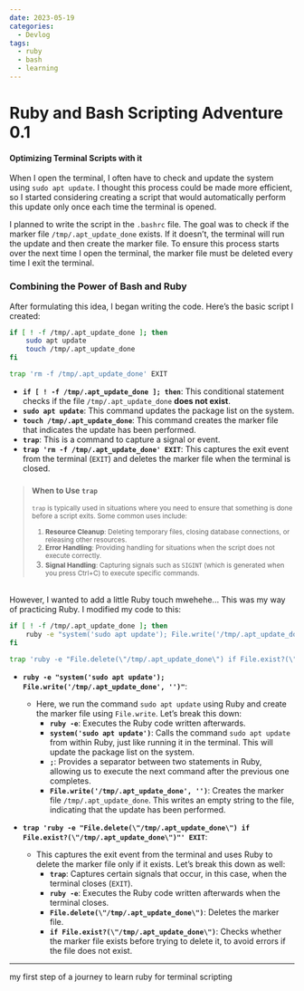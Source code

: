 ```yaml
---
date: 2023-05-19 
categories:
  - Devlog
tags:
  - ruby
  - bash
  - learning
---
```


# Ruby and Bash Scripting Adventure 0.1
#### Optimizing Terminal Scripts with it

When I open the terminal, I often have to check and update the system using `sudo apt update`. I thought this process could be made more efficient, so I started considering creating a script that would automatically perform this update only once each time the terminal is opened.<!-- more -->

I planned to write the script in the `.bashrc` file. The goal was to check if the marker file `/tmp/.apt_update_done` exists. If it doesn’t, the terminal will run the update and then create the marker file. To ensure this process starts over the next time I open the terminal, the marker file must be deleted every time I exit the terminal.

### Combining the Power of Bash and Ruby

After formulating this idea, I began writing the code. Here’s the basic script I created:

```bash linenums="1"
if [ ! -f /tmp/.apt_update_done ]; then
    sudo apt update
    touch /tmp/.apt_update_done
fi

trap 'rm -f /tmp/.apt_update_done' EXIT
```

- **`if [ ! -f /tmp/.apt_update_done ]; then`**: This conditional statement checks if the file `/tmp/.apt_update_done` **does not exist**.
- **`sudo apt update`**: This command updates the package list on the system.
- **`touch /tmp/.apt_update_done`**: This command creates the marker file that indicates the update has been performed.
- **`trap`**: This is a command to capture a signal or event.
- **`trap 'rm -f /tmp/.apt_update_done' EXIT`**: This captures the exit event from the terminal (`EXIT`) and deletes the marker file when the terminal is closed.

> <small> <h3>When to Use `trap`</h3>
> `trap` is typically used in situations where you need to ensure that something is done before a script exits. Some common
> uses include:
> 
> 1. **Resource Cleanup**: Deleting temporary files, closing database connections, or releasing other resources.
> 2. **Error Handling**: Providing handling for situations when the script does not execute correctly.
> 3. **Signal Handling**: Capturing signals such as `SIGINT` (which is generated when you press Ctrl+C) to execute specific
> commands.</small>

<br>
However, I wanted to add a little Ruby touch mwehehe... This was my way of practicing Ruby. I modified my code to this:

```bash linenums="1"
if [ ! -f /tmp/.apt_update_done ]; then
    ruby -e "system('sudo apt update'); File.write('/tmp/.apt_update_done', '')"
fi

trap 'ruby -e "File.delete(\"/tmp/.apt_update_done\") if File.exist?(\"/tmp/.apt_update_done\")"' EXIT
```

- **`ruby -e "system('sudo apt update'); File.write('/tmp/.apt_update_done', '')"`**:
  - Here, we run the command `sudo apt update` using Ruby and create the marker file using `File.write`. Let’s break this down:
    - **`ruby -e`**: Executes the Ruby code written afterwards.
    - **`system('sudo apt update')`**: Calls the command `sudo apt update` from within Ruby, just like running it in the terminal. This will update the package list on the system.
    - **`;`**: Provides a separator between two statements in Ruby, allowing us to execute the next command after the previous one completes.
    - **`File.write('/tmp/.apt_update_done', '')`**: Creates the marker file `/tmp/.apt_update_done`. This writes an empty string to the file, indicating that the update has been performed.

- **`trap 'ruby -e "File.delete(\"/tmp/.apt_update_done\") if File.exist?(\"/tmp/.apt_update_done\")"' EXIT`**:
  - This captures the exit event from the terminal and uses Ruby to delete the marker file only if it exists. Let’s break this down as well:
    - **`trap`**: Captures certain signals that occur, in this case, when the terminal closes (`EXIT`).
    - **`ruby -e`**: Executes the Ruby code written afterwards when the terminal closes.
    - **`File.delete(\"/tmp/.apt_update_done\")`**: Deletes the marker file.
    - **`if File.exist?(\"/tmp/.apt_update_done\")`**: Checks whether the marker file exists before trying to delete it, to avoid errors if the file does not exist.

---
my first step of a journey to learn ruby for terminal scripting
